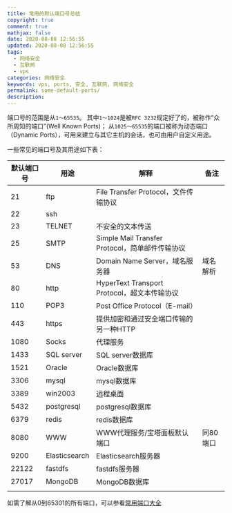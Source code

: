 ```yaml
---
title: 常用的默认端口号总结
copyright: true
comment: true
mathjax: false
date: 2020-08-08 12:56:55
updated: 2020-08-08 12:56:55
tags:
  - 网络安全
  - 互联网
  - vps
categories: 网络安全
keywords: vps, ports, 安全, 互联网, 网络安全
permalink: some-default-ports/
description:
---
```


端口号的范围是从`1～65535`。
其中`1～1024`是被`RFC 3232`规定好了的，被称作“众所周知的端口”(Well Known Ports)；
从`1025～65535`的端口被称为动态端口（Dynamic Ports），可用来建立与其它主机的会话，也可由用户自定义用途。

<!-- more -->
一些常见的端口号及其用途如下表：

| 默认端口号 | 用途            | 解释                                     | 备注    |
| ----- | ------------- | -------------------------------------- | ----- |
| 21    | ftp           | File Transfer Protocol，文件传输协议          |       |
| 22    | ssh           |                                        |       |
| 23    | TELNET        | 不安全的文本传送                               |       |
| 25    | SMTP          | Simple Mail Transfer Protocol，简单邮件传输协议 |       |
| 53    | DNS           | Domain Name Server，域名服务器               | 域名解析  |
| 80    | http          | HyperText Transport Protocol，超文本传输协议   |       |
| 110   | POP3          | Post Office Protocol（E-mail）           |       |
| 443   | https         | 提供加密和通过安全端口传输的另一种HTTP                  |       |
| 1080  | Socks         | 代理服务                                   |       |
| 1433  | SQL server    | SQL server数据库                          |       |
| 1521  | Oracle        | Oracle数据库                              |       |
| 3306  | mysql         | mysql数据库                               |       |
| 3389  | win2003       | 远程桌面                                   |       |
| 5432  | postgresql    | postgresql数据库                          |       |
| 6379  | redis         | redis数据库                               |       |
| 8080  | WWW           | WWW代理服务/宝塔面板默认端口                       | 同80端口 |
| 9200  | Elasticsearch | Elasticsearch服务器                       |       |
| 22122 | fastdfs       | fastdfs服务器                             |       |
| 27017 | MongoDB       | MongoDB数据库                             |       |
|       |               |                                        |       |

如需了解从0到65301的所有端口，可以参看[常用端口大全](https://blog.csdn.net/l_smalltiger/article/details/81951824)
